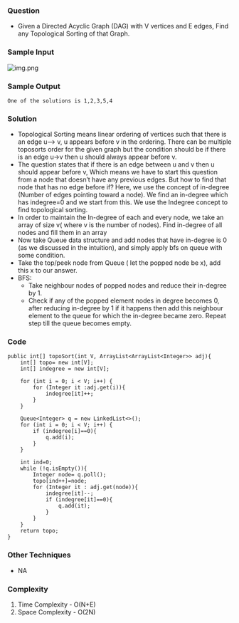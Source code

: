 ### Question
- Given a Directed Acyclic Graph (DAG) with V vertices and E edges, Find any Topological Sorting of that Graph.

### Sample Input
![img.png](img.png)

### Sample Output
    One of the solutions is 1,2,3,5,4

### Solution
- Topological Sorting means linear ordering of vertices such that there is an edge u—-> v, u appears before v in the ordering. There can be multiple toposorts order for the given graph but the condition should be if there is an edge u->v then u should always appear before v.
- The question states that if there is an edge between u and v then u should appear before v, Which means we have to start this question from a node that doesn’t have any previous edges. But how to find that node that has no edge before if? Here, we use the concept of in-degree (Number of edges pointing toward a node). We find an in-degree which has indegree=0 and we start from this. We use the Indegree concept to find topological sorting.
- In order to maintain the In-degree of each and every node, we take an array of size v( where v is the number of nodes). Find in-degree of all nodes and fill them in an array 
- Now take Queue data structure and add nodes that have in-degree is 0 (as we discussed in the intuition), and simply apply bfs on queue with some condition. 
- Take the top/peek node from Queue ( let the popped node be x), add this x to our answer.
- BFS:
  - Take neighbour nodes of popped nodes and reduce their in-degree by 1. 
  - Check if any of the popped element nodes in degree becomes 0, after reducing in-degree by 1 if it happens then add this neighbour element to the queue for which the in-degree became zero. Repeat step till the queue becomes empty.

### Code
    public int[] topoSort(int V, ArrayList<ArrayList<Integer>> adj){
        int[] topo= new int[V];
        int[] indegree = new int[V];

        for (int i = 0; i < V; i++) {
            for (Integer it :adj.get(i)){
                indegree[it]++;
            }
        }

        Queue<Integer> q = new LinkedList<>();
        for (int i = 0; i < V; i++) {
            if (indegree[i]==0){
                q.add(i);
            }
        }

        int ind=0;
        while (!q.isEmpty()){
            Integer node= q.poll();
            topo[ind++]=node;
            for (Integer it : adj.get(node)){
                indegree[it]--;
                if (indegree[it]==0){
                    q.add(it);
                }
            }
        }
        return topo;
    }

### Other Techniques
- NA

### Complexity
1. Time Complexity - O(N+E)
2. Space Complexity - O(2N)